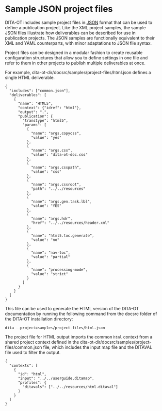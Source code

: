 # Sample JSON project files

DITA-OT includes sample project files in [JSON](https://json.org) format that can be used to define a publication project. Like the XML project samples, the sample JSON files illustrate how deliverables can be described for use in publication projects. The JSON samples are functionally equivalent to their XML and YAML counterparts, with minor adaptations to JSON file syntax.

Project files can be designed in a modular fashion to create reusable configuration structures that allow you to define settings in one file and refer to them in other projects to publish multiple deliverables at once.

For example, dita-ot-dir/docsrc/samples/project-files/html.json defines a single HTML deliverable.

```
{
  "includes": ["common.json"],
  "deliverables": [
    {
      "name": "HTML5",
      "context": {"idref": "html"},
      "output": ".",
      "publication": {
        "transtype": "html5",
        "params": [
          {
            "name": "args.copycss",
            "value": "yes"
          },
          {
            "name": "args.css",
            "value": "dita-ot-doc.css"
          },
          {
            "name": "args.csspath",
            "value": "css"
          },
          {
            "name": "args.cssroot",
            "path": "../../resources"
          },
          {
            "name": "args.gen.task.lbl",
            "value": "YES"
          },
          {
            "name": "args.hdr",
            "href": "../../resources/header.xml"
          },
          {
            "name": "html5.toc.generate",
            "value": "no"
          },
          {
            "name": "nav-toc",
            "value": "partial"
          },
          {
            "name": "processing-mode",
            "value": "strict"
          }
        ]
      }
    }
  ]
}
```

This file can be used to generate the HTML version of the DITA-OT documentation by running the following command from the docsrc folder of the DITA-OT installation directory:

```syntax-bash
dita --project=samples/project-files/html.json
```

The project file for HTML output imports the common `html` context from a shared project context defined in the dita-ot-dir/docsrc/samples/project-files/common.json file, which includes the input map file and the DITAVAL file used to filter the output.

```
{
  "contexts": [
    {
      "id": "html",
      "input": "../../userguide.ditamap",
      "profiles": {
        "ditavals": ["../../resources/html.ditaval"]
      }
    }
  ]
}
```

